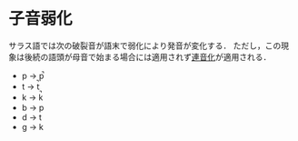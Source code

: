# 子音弱化
サラス語では次の破裂音が語末で弱化により発音が変化する．
ただし，この現象は後続の語頭が母音で始まる場合には適用されず[連音化](sandhi.md)が適用される．
* p → p̚
* t → t̚
* k → k̚
* b → p
* d → t
* g → k
